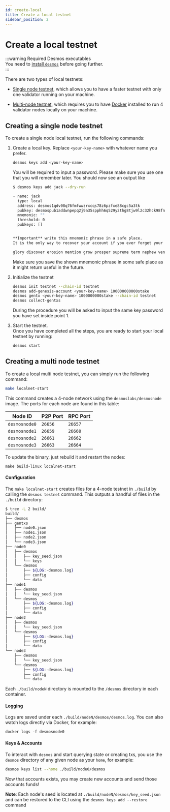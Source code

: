 ```yaml
---
id: create-local
title: Create a local testnet
sidebar_position: 2
---
```


# Create a local testnet
:::warning Required Desmos executables  
You need to [install `desmos`](../install.md) before going further.  
:::

There are two types of local testnets:

- [Single node testnet](#creating-a-single-node-testnet), which allows you to have a faster testnet with only one validator running on your machine. 

- [Multi-node testnet](#creating-a-multi-node-testnet), which requires you to have [Docker](https://docker.io) installed to run 4 validator nodes locally on your machine. 

## Creating a single node testnet
To create a single node local testnet, run the following commands:

1. Create a local key. Replace `<your-key-name>` with whatever name you prefer.
   ```bash 
   desmos keys add <your-key-name>
   ```

   You will be required to input a password. Please make sure you use one that you will remember later. You should now
   see an output like

   ```bash
   $ desmos keys add jack --dry-run
   
   - name: jack
     type: local
     address: desmos1qdv08q76fmfwwzrxcqs78z6pzfxe88cgc5a3tk
     pubkey: desmospub1addwnpepq2j9a35spphh6q529y2thg8tjw9l2c32hck98fnmu99sxpw9a9aegugm6xs
     mnemonic: ""
     threshold: 0
     pubkeys: []
   
   
   **Important** write this mnemonic phrase in a safe place.
   It is the only way to recover your account if you ever forget your password.
   
   glory discover erosion mention grow prosper supreme term nephew venue pear eternal budget rely outdoor lobster strong sign space make soccer medal tuition patrol
   ```
   
   Make sure you save the shown mnemonic phrase in some safe place as it might return useful in the future. 
   
2. Initialize the testnet
   ```bash
   desmos init testnet --chain-id testnet
   desmos add-genesis-account <your-key-name> 100000000000stake
   desmos gentx <your-key-name> 1000000000stake --chain-id testnet
   desmos collect-gentxs
   ``` 
   
   During the procedure you will be asked to input the same key password you have set inside point 1. 
   
3. Start the testnet.  
   Once you have completed all the steps, you are ready to start your local testnet by running: 
   ```bash
   desmos start
   ```



## Creating a multi node testnet 
To create a local multi node testnet, you can simply run the following command: 

```bash
make localnet-start
```

This command creates a 4-node network using the `desmoslabs/desmosnode` image. The ports for each node are found in this
table:

| Node ID | P2P Port | RPC Port |
| --------|-------|------|
| `desmosnode0` | `26656` | `26657` |
| `desmosnode1` | `26659` | `26660` |
| `desmosnode2` | `26661` | `26662` |
| `desmosnode3` | `26663` | `26664` |

To update the binary, just rebuild it and restart the nodes:

```
make build-linux localnet-start
```

#### Configuration

The `make localnet-start` creates files for a 4-node testnet in `./build` by calling the `desmos testnet` command. This
outputs a handful of files in the
`./build` directory:

```bash
$ tree -L 2 build/
build/
├── desmos
├── gentxs
│   ├── node0.json
│   ├── node1.json
│   ├── node2.json
│   └── node3.json
├── node0
│   ├── desmos
│   │   ├── key_seed.json
│   │   └── keys
│   └── desmos
│       ├── ${LOG:-desmos.log}
│       ├── config
│       └── data
├── node1
│   ├── desmos
│   │   └── key_seed.json
│   └── desmos
│       ├── ${LOG:-desmos.log}
│       ├── config
│       └── data
├── node2
│   ├── desmos
│   │   └── key_seed.json
│   └── desmos
│       ├── ${LOG:-desmos.log}
│       ├── config
│       └── data
└── node3
    ├── desmos
    │   └── key_seed.json
    └── desmos
        ├── ${LOG:-desmos.log}
        ├── config
        └── data
```

Each `./build/nodeN` directory is mounted to the `/desmos` directory in each container.

#### Logging

Logs are saved under each `./build/nodeN/desmos/desmos.log`. You can also watch logs directly via Docker, for example:

```
docker logs -f desmosnode0
```

#### Keys & Accounts

To interact with `desmos` and start querying state or creating txs, you use the
`desmos` directory of any given node as your `home`, for example:

```bash
desmos keys list --home ./build/node0/desmos
```

Now that accounts exists, you may create new accounts and send those accounts funds!

**Note**: Each node's seed is located at `./build/nodeN/desmos/key_seed.json` and can be restored to the CLI using
the `desmos keys add --restore` command
